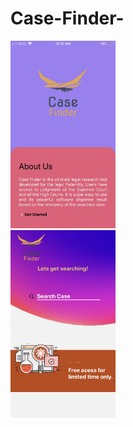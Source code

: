 # Case-Finder-
<img src="./img/frontpage.jpeg" height=300> 
<br>
<img src="./img/home.jpeg" height=300> 
